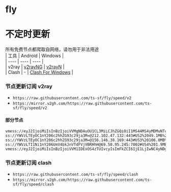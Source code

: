 # fly
# 不定时更新
所有免费节点都爬取自网络，请勿用于非法用途  
|  工具  | Android  | Windows  |  
|  ----  | ----   | ----  |  
| v2ray  | [v2rayNG](https://github.com/2dust/v2rayNG/releases) | [v2rayN](https://github.com/2dust/v2rayN/releases) |  
| Clash  | - | [Clash For Windows](https://github.com/2dust/clashN/releases) | 
  
### 节点更新订阅  v2ray
- `https://raw.githubusercontent.com/ts-sf/fly/speed/v2`  
- `https://mirror.v2gh.com/https://raw.githubusercontent.com/ts-sf/fly/speed/v2`  

#### 部分节点  
``` 
vmess://eyJ2IjoiMiIsInBzIjoiVVMgNDAuOU1CL3MiLCJhZGQiOiI1MS44MS4yMDMuNTciLCJwb3J0IjoiMjg4NjAiLCJpZCI6IjE3ODQ0OTdkLTAzYTEtNDBiYi1iYjhiLWRlNGZmYWM3YzU5YyIsImFpZCI6IjAiLCJzY3kiOiJhdXRvIiwibmV0IjoidGNwIiwidHlwZSI6Im5vbmUiLCJob3N0IjoiIiwicGF0aCI6IiIsInRscyI6Im5vbmUiLCJzbmkiOiIiLCJ0ZXN0X25hbWUiOiJVUyJ9
ss://YWVzLTEyOC1nY206c2hhZG93c29ja3M=@212.102.47.132:443#US2%2049.1MB%2Fs
ss://YWVzLTEyOC1nY206c2hhZG93c29ja3M=@156.146.38.169:443#US3%20106.0MB%2Fs
ss://YWVzLTI1Ni1nY206UmV4bkJnVTdFVjVBRHhH@69.50.95.245:7002#US4%201.9MB%2Fs
vmess://eyJ2IjoiMiIsInBzIjoiVVM1IDExOS4zTUIvcyIsImFkZCI6IjE1LjIwNC4yNDguOTIiLCJwb3J0IjoiMzA1NjIiLCJpZCI6IjgyNDY2NzE1LTZhNTgtNDA0Ni1hMzYzLWEwZDE4ZTViMmFiNCIsImFpZCI6IjAiLCJzY3kiOiJhdXRvIiwibmV0IjoidGNwIiwidHlwZSI6Im5vbmUiLCJob3N0IjoiIiwicGF0aCI6IiIsInRscyI6IiIsInNuaSI6IiIsInRlc3RfbmFtZSI6IlVTNSJ9
```
### 节点更新订阅  clash
- `https://raw.githubusercontent.com/ts-sf/fly/speed/clash`  
- `https://mirror.v2gh.com/https://raw.githubusercontent.com/ts-sf/fly/speed/clash`  


